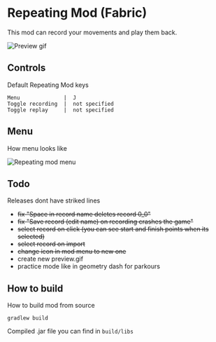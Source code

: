 # Repeating Mod (Fabric)

This mod can record your movements and play them back.

![Preview gif](preview.gif)

## Controls

Default Repeating Mod keys

```
Menu              |  J            
Toggle recording  |  not specified
Toggle replay     |  not specified
```

## Menu

How menu looks like

![Repeating mod menu](https://github.com/MeexReay/repeating-mod/assets/127148610/5af93d22-09ce-4d1c-9f07-f663227da364)

## Todo
Releases dont have striked lines

- ~~fix "Space in record name deletes record 0_0"~~
- ~~fix "Save record (edit name) on recording crashes the game"~~
- ~~select record on click (you can see start and finish points when its selected)~~
- ~~select record on import~~
- ~~change icon in mod menu to new one~~
- create new preview.gif
- practice mode like in geometry dash for parkours

## How to build

How to build mod from source

```
gradlew build
```

Compiled .jar file you can find in `build/libs`

